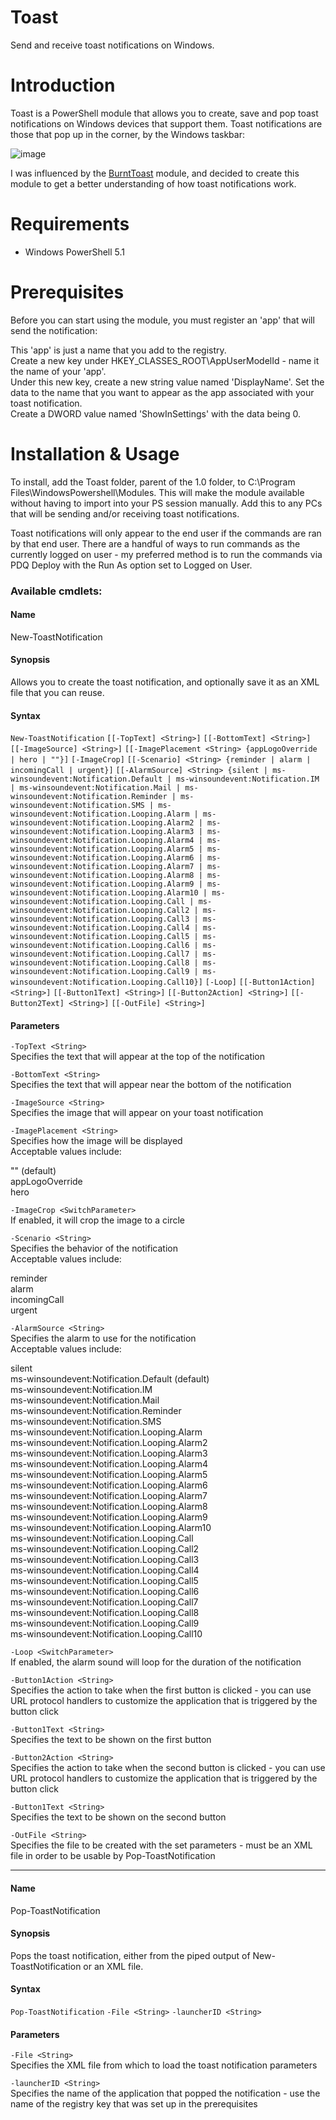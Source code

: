 # Toast
Send and receive toast notifications on Windows.

Introduction
============
Toast is a PowerShell module that allows you to create, save and pop toast notifications on Windows devices that support them. Toast notifications are those that pop up in the corner, by the Windows taskbar:

<img alt="image" src="https://github.com/cannnoeli/Toast/assets/81331851/fb921354-21ef-44ad-9fb1-20671aa88213">

I was influenced by the [BurntToast](https://github.com/Windos/BurntToast) module, and decided to create this module to get a better understanding of how toast notifications work.

Requirements
============
- Windows PowerShell 5.1

Prerequisites
=====================
Before you can start using the module, you must register an 'app' that will send the notification:

This 'app' is just a name that you add to the registry.  
Create a new key under HKEY_CLASSES_ROOT\AppUserModelId - name it the name of your 'app'.  
Under this new key, create a new string value named 'DisplayName'. Set the data to the name that you want to appear as the app associated with your toast notification.  
Create a DWORD value named 'ShowInSettings' with the data being 0.

Installation & Usage
====================
To install, add the Toast folder, parent of the 1.0 folder, to C:\Program Files\WindowsPowershell\Modules\. This will make the module available without having to import into your PS session manually. Add this to any PCs that will be sending and/or receiving toast notifications.

Toast notifications will only appear to the end user if the commands are ran by that end user. There are a handful of ways to run commands as the currently logged on user - my preferred method is to run the commands via PDQ Deploy with the Run As option set to Logged on User.

<h3>Available cmdlets:</h3>

<h4>Name</h4>
New-ToastNotification  

<h4>Synopsis</h4>
Allows you to create the toast notification, and optionally save it as an XML file that you can reuse.  

<h4>Syntax</h4>
<code>New-ToastNotification</code> <code>[[-TopText] &lt;String&gt;]</code> <code>[[-BottomText] &lt;String&gt;]</code> <code>[[-ImageSource] &lt;String&gt;]</code> <code>[[-ImagePlacement &lt;String&gt; {appLogoOverride | hero | ""}]</code> <code>[-ImageCrop]</code> <code>[[-Scenario] &lt;String&gt; {reminder | alarm | incomingCall | urgent}]</code> <code>[[-AlarmSource] &lt;String&gt; {silent | ms-winsoundevent:Notification.Default | ms-winsoundevent:Notification.IM | ms-winsoundevent:Notification.Mail | ms-winsoundevent:Notification.Reminder | ms-winsoundevent:Notification.SMS | ms-winsoundevent:Notification.Looping.Alarm | ms-winsoundevent:Notification.Looping.Alarm2 | ms-winsoundevent:Notification.Looping.Alarm3 | ms-winsoundevent:Notification.Looping.Alarm4 | ms-winsoundevent:Notification.Looping.Alarm5 | ms-winsoundevent:Notification.Looping.Alarm6 | ms-winsoundevent:Notification.Looping.Alarm7 | ms-winsoundevent:Notification.Looping.Alarm8 | ms-winsoundevent:Notification.Looping.Alarm9 | ms-winsoundevent:Notification.Looping.Alarm10 | ms-winsoundevent:Notification.Looping.Call | ms-winsoundevent:Notification.Looping.Call2 | ms-winsoundevent:Notification.Looping.Call3 | ms-winsoundevent:Notification.Looping.Call4 | ms-winsoundevent:Notification.Looping.Call5 | ms-winsoundevent:Notification.Looping.Call6 | ms-winsoundevent:Notification.Looping.Call7 | ms-winsoundevent:Notification.Looping.Call8 | ms-winsoundevent:Notification.Looping.Call9 | ms-winsoundevent:Notification.Looping.Call10}]</code> <code>[-Loop]</code> <code>[[-Button1Action] &lt;String&gt;]</code> <code>[[-Button1Text] &lt;String&gt;]</code> <code>[[-Button2Action] &lt;String&gt;]</code> <code>[[-Button2Text] &lt;String&gt;]</code> <code>[[-OutFile] &lt;String&gt;]</code>

<h4>Parameters</h4>

<code>-TopText &lt;String&gt;</code>  
Specifies the text that will appear at the top of the notification

<code>-BottomText &lt;String&gt;</code>  
Specifies the text that will appear near the bottom of the notification

<code>-ImageSource &lt;String&gt;</code>  
Specifies the image that will appear on your toast notification

<code>-ImagePlacement &lt;String&gt;</code>  
Specifies how the image will be displayed  
Acceptable values include:  

"" (default)  
appLogoOverride  
hero

<code>-ImageCrop &lt;SwitchParameter&gt;</code>  
If enabled, it will crop the image to a circle

<code>-Scenario &lt;String&gt;</code>  
Specifies the behavior of the notification  
Acceptable values include:  

reminder  
alarm  
incomingCall  
urgent

<code>-AlarmSource &lt;String&gt;</code>  
Specifies the alarm to use for the notification  
Acceptable values include:  

silent  
ms-winsoundevent:Notification.Default (default)  
ms-winsoundevent:Notification.IM  
ms-winsoundevent:Notification.Mail  
ms-winsoundevent:Notification.Reminder  
ms-winsoundevent:Notification.SMS  
ms-winsoundevent:Notification.Looping.Alarm  
ms-winsoundevent:Notification.Looping.Alarm2  
ms-winsoundevent:Notification.Looping.Alarm3  
ms-winsoundevent:Notification.Looping.Alarm4  
ms-winsoundevent:Notification.Looping.Alarm5  
ms-winsoundevent:Notification.Looping.Alarm6  
ms-winsoundevent:Notification.Looping.Alarm7  
ms-winsoundevent:Notification.Looping.Alarm8  
ms-winsoundevent:Notification.Looping.Alarm9  
ms-winsoundevent:Notification.Looping.Alarm10  
ms-winsoundevent:Notification.Looping.Call  
ms-winsoundevent:Notification.Looping.Call2  
ms-winsoundevent:Notification.Looping.Call3  
ms-winsoundevent:Notification.Looping.Call4  
ms-winsoundevent:Notification.Looping.Call5  
ms-winsoundevent:Notification.Looping.Call6  
ms-winsoundevent:Notification.Looping.Call7  
ms-winsoundevent:Notification.Looping.Call8  
ms-winsoundevent:Notification.Looping.Call9  
ms-winsoundevent:Notification.Looping.Call10

<code>-Loop &lt;SwitchParameter&gt;</code>  
If enabled, the alarm sound will loop for the duration of the notification

<code>-Button1Action &lt;String&gt;</code>  
Specifies the action to take when the first button is clicked - you can use URL protocol handlers to customize the application that is triggered by the button click

<code>-Button1Text &lt;String&gt;</code>  
Specifies the text to be shown on the first button

<code>-Button2Action &lt;String&gt;</code>  
Specifies the action to take when the second button is clicked - you can use URL protocol handlers to customize the application that is triggered by the button click

<code>-Button1Text &lt;String&gt;</code>  
Specifies the text to be shown on the second button

<code>-OutFile &lt;String&gt;</code>  
Specifies the file to be created with the set parameters - must be an XML file in order to be usable by Pop-ToastNotification

<hr>

<h4>Name</h4>
Pop-ToastNotification

<h4>Synopsis</h4>
Pops the toast notification, either from the piped output of New-ToastNotification or an XML file.

<h4>Syntax</h4>
<code>Pop-ToastNotification</code> <code>-File &lt;String&gt;</code> <code>-launcherID &lt;String&gt;</code>

<h4>Parameters</h4>

<code>-File &lt;String&gt;</code>  
Specifies the XML file from which to load the toast notification parameters

<code>-launcherID &lt;String&gt;</code>  
Specifies the name of the application that popped the notification - use the name of the registry key that was set up in the prerequisites
